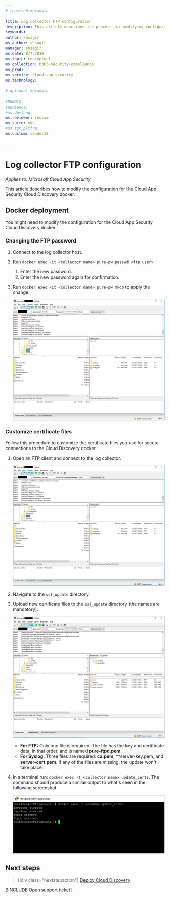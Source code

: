 ```yaml
---
# required metadata

title: Log collector FTP configuration
description: This article describes the process for modifying configuration for the Cloud App Security Cloud Discovery docker.
keywords:
author: shsagir
ms.author: shsagir
manager: shsagir
ms.date: 8/7/2019
ms.topic: conceptual
ms.collection: M365-security-compliance
ms.prod:
ms.service: cloud-app-security
ms.technology:

# optional metadata

#ROBOTS:
#audience:
#ms.devlang:
ms.reviewer: reutam
ms.suite: ems
#ms.tgt_pltfrm:
ms.custom: seodec18

---
```

# Log collector FTP configuration

*Applies to: Microsoft Cloud App Security*

This article describes how to modify the configuration for the Cloud App Security Cloud Discovery docker.

## Docker deployment

You might need to modify the configuration for the Cloud App Security Cloud Discovery docker.

### Changing the FTP password

1. Connect to the log collector host.

2. Run `docker exec -it <collector name> pure-pw passwd <ftp user>`

    1. Enter the new password.
    2. Enter the new password again for confirmation.

3. Run `docker exec -it <collector name> pure-pw mkdb` to apply the change.

    ![change ftp password](media/ftp-connect.png)

### Customize certificate files

Follow this procedure to customize the certificate files you use for secure connections to the Cloud Discovery docker.

1. Open an FTP client and connect to the log collector.

    ![Connect to ftp client](media/ftp-connect.png)

2. Navigate to the `ssl_update` directory.
3. Upload new certificate files to the `ssl_update` directory (the names are mandatory).

    ![Change ftp password](media/new-certs.png)

    - **For FTP:** Only one file is required. The file has the key and certificate data, in that order, and is named **pure-ftpd.pem**.
    - **For Syslog:** Three files are required: **ca.pem**, **server-key.pem, and **server-cert.pem**. If any of the files are missing, the update won't take place.

4. In a terminal run: `docker exec -t <collector name> update_certs`. The command should produce a similar output to what's seen in the following screenshot.

    ![Change ftp password](media/update-certs.png)

## Next steps

> [!div class="nextstepaction"]
> [Deploy Cloud Discovery](set-up-cloud-discovery.md)

[!INCLUDE [Open support ticket](includes/support.md)]
